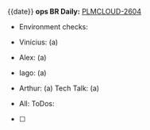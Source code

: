 {{date}}
**ops BR Daily:**
[PLMCLOUD-2604](https://strive.devops.t-systems-service.com/jira/browse/PLMCLOUD-2604)
- Environment checks:  

- Vinícius: (a) 
- Alex: (a) 
- Iago: (a) 
- Arthur: (a) 
Tech Talk: (a)
- All:
ToDos: 
- [ ] 